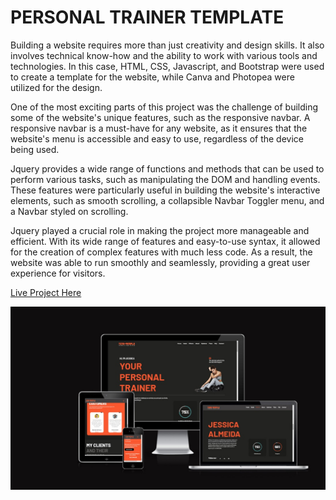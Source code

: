 # PERSONAL TRAINER TEMPLATE

Building a website requires more than just creativity and design skills. It also involves technical know-how and the ability to work with various tools and technologies. In this case, HTML, CSS, Javascript, and Bootstrap were used to create a template for the website, while Canva and Photopea were utilized for the design.

One of the most exciting parts of this project was the challenge of building some of the website's unique features, such as the responsive navbar. A responsive navbar is a must-have for any website, as it ensures that the website's menu is accessible and easy to use, regardless of the device being used.

Jquery provides a wide range of functions and methods that can be used to perform various tasks, such as manipulating the DOM and handling events. These features were particularly useful in building the website's interactive elements, such as smooth scrolling, a collapsible Navbar Toggler menu, and a Navbar styled on scrolling.

Jquery played a crucial role in making the project more manageable and efficient. With its wide range of features and easy-to-use syntax, it allowed for the creation of complex features with much less code. As a result, the website was able to run smoothly and seamlessly, providing a great user experience for visitors.


[Live Project Here](https://personal-trainer-template.netlify.app/)

<p align="center"><img src="./assets/images/readme/site_responsiveness.jpg"
        alt="LIve Project Image"></p>



